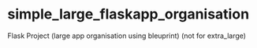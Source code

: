 # simple_large_flaskapp_organisation
Flask Project (large app organisation using bleuprint) (not for extra_large)
